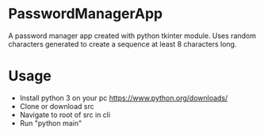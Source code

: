 # PasswordManagerApp
A password manager app created with python tkinter module. 
Uses random characters generated to create a sequence at least 8 characters long.

# Usage
* Install python 3 on your pc
  https://www.python.org/downloads/
* Clone or download src
* Navigate to root of src in cli
* Run "python main"
